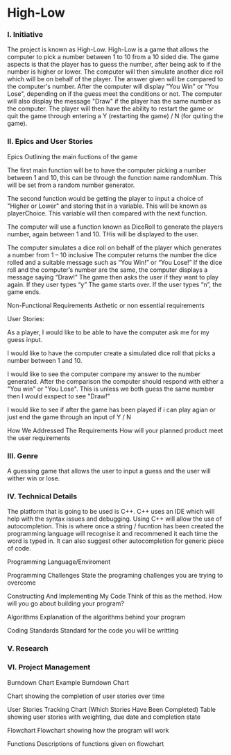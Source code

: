 # High-Low

### I. Initiative

The project is known as High-Low. High-Low is a game that allows the computer to pick a number between 1 to 10 from a 10 sided die.  The game aspects is that the player has to guess the number, after being ask to if the number is higher or lower.  The computer will then simulate another dice roll which will be on behalf of the player. The answer given will be compared to the computer's number. After the computer will display "You Win" or "You Lose", depending on if the guess meet the conditions or not. The computer will also display the message "Draw" if the player has the same number as the computer. The player will then have the ability to restart the game or quit the game through entering a Y (restarting the game) / N (for quiting the game).

### II. Epics and User Stories
Epics
Outlining the main fuctions of the game

The first main function will be to have the computer picking a number between 1 and 10, this can be through the function name randomNum. This will be set from a random number generator.

The second function would be getting the player to input a choice of "Higher or Lower" and storing that in a variable. This will be known as playerChoice. This variable will then compared with the next function. 

The computer will use a function known as DiceRoll to generate the players number, again between 1 and 10. THis will be displayed to the user. 

The computer simulates a dice roll on behalf of the player which generates a number from 1 – 10 inclusive
The computer returns the number the dice rolled and a suitable message such as “You Win!” or “You Lose!”
If the dice roll and the computer’s number are the same, the computer displays a message saying “Draw!”
The game then asks the user if they want to play again. If they user types “y” The game starts over. If the user types “n”, the game ends.


Non-Functional Requirements
Asthetic or non essential requirements



User Stories:

As a player, I would like to be able to have the computer ask me for my guess input.

I would like to have the computer create a simulated dice roll that picks a number between 1 and 10.

I would like to see the computer compare my answer to the number generated. After the comparison the computer should respond with either a "You win" or "You Lose". This is unless we both guess the same number then I would exspect to see "Draw!"

I would like to see if after the game has been played if i can play agian or just end the game through an input of Y / N


How We Addressed The Requirements
How will your planned product meet the user requirements

### III. Genre

A guessing game that allows the user to input a guess and the user will wither win or lose.

### IV. Technical Details

The platform that is going to be used is C++. C++ uses an IDE which will help with the syntax issues and debugging. Using C++ will allow the use of autocompletion. This is where once a string / fucntion has been created the programming language will recognise it and recommened it each time the word is typed in. It can also suggest other autocompletion for generic piece of code.

Programming Language/Enviroment

Programming Challenges
State the programing challenges you are trying to overcome

Constructing And Implementing My Code
Think of this as the method. How will you go about building your program?

Algorithms
Explanation of the algorithms behind your program

Coding Standards
Standard for the code you will be writting

### V. Research
### VI. Project Management
Burndown Chart
Example Burndown Chart

Chart showing the completion of user stories over time

User Stories Tracking Chart (Which Stories Have Been Completed)
Table showing user stories with weighting, due date and completion state

Flowchart
Flowchart showing how the program will work

Functions
Descriptions of functions given on flowchart
